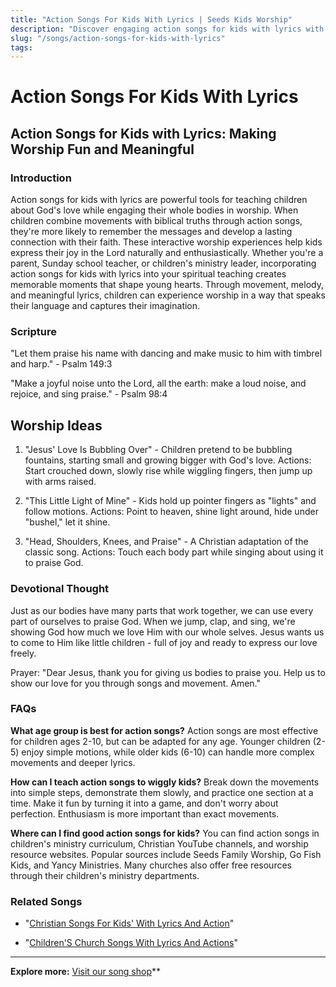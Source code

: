```yaml
---
title: "Action Songs For Kids With Lyrics | Seeds Kids Worship"
description: "Discover engaging action songs for kids with lyrics with easy motions and biblical lessons. Perfect for children's worship, Sunday school, and family devotions."
slug: "/songs/action-songs-for-kids-with-lyrics"
tags:
---
```


# Action Songs For Kids With Lyrics

## Action Songs for Kids with Lyrics: Making Worship Fun and Meaningful

### Introduction
Action songs for kids with lyrics are powerful tools for teaching children about God's love while engaging their whole bodies in worship. When children combine movements with biblical truths through action songs, they're more likely to remember the messages and develop a lasting connection with their faith. These interactive worship experiences help kids express their joy in the Lord naturally and enthusiastically. Whether you're a parent, Sunday school teacher, or children's ministry leader, incorporating action songs for kids with lyrics into your spiritual teaching creates memorable moments that shape young hearts. Through movement, melody, and meaningful lyrics, children can experience worship in a way that speaks their language and captures their imagination.

### Scripture
"Let them praise his name with dancing and make music to him with timbrel and harp." - Psalm 149:3

"Make a joyful noise unto the Lord, all the earth: make a loud noise, and rejoice, and sing praise." - Psalm 98:4

## Worship Ideas
1. "Jesus' Love Is Bubbling Over" - Children pretend to be bubbling fountains, starting small and growing bigger with God's love.
Actions: Start crouched down, slowly rise while wiggling fingers, then jump up with arms raised.

2. "This Little Light of Mine" - Kids hold up pointer fingers as "lights" and follow motions.
Actions: Point to heaven, shine light around, hide under "bushel," let it shine.

3. "Head, Shoulders, Knees, and Praise" - A Christian adaptation of the classic song.
Actions: Touch each body part while singing about using it to praise God.

### Devotional Thought
Just as our bodies have many parts that work together, we can use every part of ourselves to praise God. When we jump, clap, and sing, we're showing God how much we love Him with our whole selves. Jesus wants us to come to Him like little children - full of joy and ready to express our love freely.

Prayer: "Dear Jesus, thank you for giving us bodies to praise you. Help us to show our love for you through songs and movement. Amen."

### FAQs

**What age group is best for action songs?**
Action songs are most effective for children ages 2-10, but can be adapted for any age. Younger children (2-5) enjoy simple motions, while older kids (6-10) can handle more complex movements and deeper lyrics.

**How can I teach action songs to wiggly kids?**
Break down the movements into simple steps, demonstrate them slowly, and practice one section at a time. Make it fun by turning it into a game, and don't worry about perfection. Enthusiasm is more important than exact movements.

**Where can I find good action songs for kids?**
You can find action songs in children's ministry curriculum, Christian YouTube channels, and worship resource websites. Popular sources include Seeds Family Worship, Go Fish Kids, and Yancy Ministries. Many churches also offer free resources through their children's ministry departments.

### Related Songs

- "[Christian Songs For Kids' With Lyrics And Action](/songs/christian-songs-for-kids-with-lyrics-and-action/)"

- "[Children'S Church Songs With Lyrics And Actions](/songs/children-s-church-songs-with-lyrics-and-actions/)"

---

**Explore more:** [Visit our song shop](https://seedskidsworship.com/shop)**

<!-- Schema Markup -->
<script type="application/ld+json">
{
  "@context": "https://schema.org",
  "@type": "MusicRecording",
  "name": "Action Songs For Kids With Lyrics",
  "byArtist": {
    "@type": "MusicGroup",
    "name": "Seeds Kids Worship"
  },
  "isFamilyFriendly": true,
  "url": "https://seedskidsworship.com/songs/action-songs-for-kids-with-lyrics/"
}
</script>